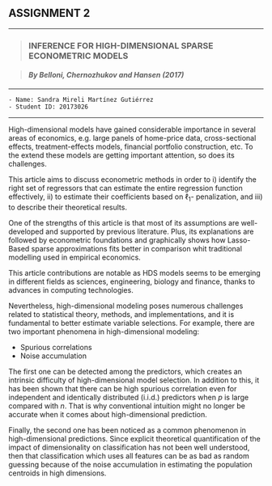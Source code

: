 
## ASSIGNMENT 2 
---

> ###  **INFERENCE FOR HIGH-DIMENSIONAL SPARSE ECONOMETRIC MODELS**

> #### *By Belloni, Chernozhukov and Hansen (2017)*

______

    - Name: Sandra Mireli Martínez Gutiérrez
    - Student ID: 20173026
______


High-dimensional models have gained considerable importance in several areas of economics, e.g. large panels of home-price data, cross-sectional effects, treatment-effects models, financial portfolio construction, etc. To the extend these models are getting important attention, so does its challenges.

This article aims to discuss econometric methods in order to i) identify the right set of regressors that can estimate the entire regression function effectively, ii) to estimate their coefficients based on $\ell_{1}$- penalization, and iii) to describe their theoretical results.

One of the strengths of this article is that most of its assumptions are well-developed and supported by previous literature. Plus, its explanations are followed by econometric foundations and graphically shows how Lasso-Based sparse approximations fits better in comparison whit traditional modelling used in empirical economics.  

This article contributions are notable as HDS models seems to be emerging in different fields as sciences, engineering, biology and finance, thanks to advances in computing technologies. 

Nevertheless, high-dimensional modeling poses numerous challenges related to statistical theory, methods, and implementations, and it is fundamental to better estimate variable selections. For example, there are two important phenomena in high-dimensional modeling:     

   * Spurious correlations  
   * Noise accumulation

The first one can be detected among the predictors, which creates an intrinsic difficulty of high-dimensional model selection. In addition to this, it has been shown that there can be high spurious correlation even for independent and identically distributed (i.i.d.) predictors when $p$ is large compared with $n$. That is why conventional intuition might no longer be accurate when it comes about high-dimensional prediction. 

Finally, the second one has been noticed as a common phenomenon in high-dimensional predictions. Since explicit theoretical quantification of the impact of dimensionality on classification has not been well understood, then that classification which uses all features can be as bad as random guessing because of the noise accumulation in estimating the population centroids in high dimensions.